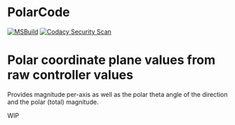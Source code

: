 # PolarCode
[![MSBuild](https://github.com/calebtt/PolarCode/actions/workflows/msbuild.yml/badge.svg)](https://github.com/calebtt/PolarCode/actions/workflows/msbuild.yml)
[![Codacy Security Scan](https://github.com/calebtt/PolarCode/actions/workflows/codacy.yml/badge.svg)](https://github.com/calebtt/PolarCode/actions/workflows/codacy.yml)
<h1>Polar coordinate plane values from raw controller values</h1> 
<p>Provides magnitude per-axis as well as the polar theta angle of the direction and the polar (total) magnitude.</p> 
<p>WIP</p>
